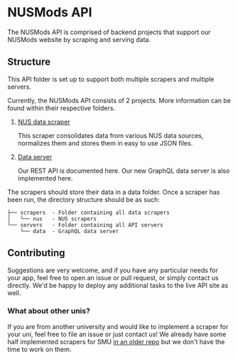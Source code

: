 # NUSMods API

The NUSMods API is comprised of backend projects that support our NUSMods
website by scraping and serving data.

## Structure

This API folder is set up to support both multiple scrapers and multiple
servers.

Currently, the NUSMods API consists of 2 projects. More information can be
found within their respective folders.

1. [NUS data scraper](https://github.com/nusmodifications/nusmods/tree/master/api/scrapers/nus)

    This scraper consolidates data from various NUS data sources, normalizes
    them and stores them in easy to use JSON files.

2. [Data server](https://github.com/nusmodifications/nusmods/tree/master/api/servers/data)

    Our REST API is documented here. Our new GraphQL data server is also
    implemented here.

The scrapers should store their data in a data folder. Once a scraper has been
run, the directory structure should be as such:

```
├── scrapers  - Folder containing all data scrapers
│   └── nus   - NUS scrapers
└── servers   - Folder containing all API servers
    └── data  - GraphQL data server
```

## Contributing

Suggestions are very welcome, and if you have any particular needs for your app,
feel free to open an issue or pull request, or simply contact us directly.
We'd be happy to deploy any additional tasks to the live API site as well.

### What about other unis?

If you are from another university and would like to implement a scraper for
your uni, feel free to file an issue or just contact us! We already have some
half implemented scrapers for SMU [in an older
repo](https://github.com/nusmodifications/nusmods-api/tree/smu) but we don't
have the time to work on them.
